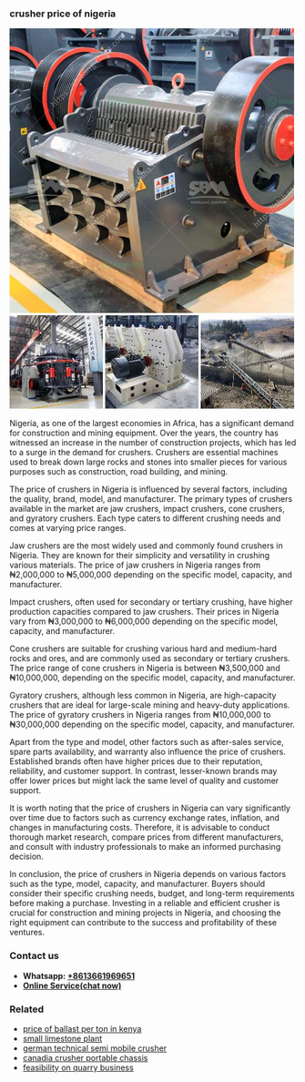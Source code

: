 <h3>crusher price of nigeria</h3><img src='1708332742.jpg' alt=''><p>Nigeria, as one of the largest economies in Africa, has a significant demand for construction and mining equipment. Over the years, the country has witnessed an increase in the number of construction projects, which has led to a surge in the demand for crushers. Crushers are essential machines used to break down large rocks and stones into smaller pieces for various purposes such as construction, road building, and mining.</p><p>The price of crushers in Nigeria is influenced by several factors, including the quality, brand, model, and manufacturer. The primary types of crushers available in the market are jaw crushers, impact crushers, cone crushers, and gyratory crushers. Each type caters to different crushing needs and comes at varying price ranges.</p><p>Jaw crushers are the most widely used and commonly found crushers in Nigeria. They are known for their simplicity and versatility in crushing various materials. The price of jaw crushers in Nigeria ranges from ₦2,000,000 to ₦5,000,000 depending on the specific model, capacity, and manufacturer.</p><p>Impact crushers, often used for secondary or tertiary crushing, have higher production capacities compared to jaw crushers. Their prices in Nigeria vary from ₦3,000,000 to ₦6,000,000 depending on the specific model, capacity, and manufacturer.</p><p>Cone crushers are suitable for crushing various hard and medium-hard rocks and ores, and are commonly used as secondary or tertiary crushers. The price range of cone crushers in Nigeria is between ₦3,500,000 and ₦10,000,000, depending on the specific model, capacity, and manufacturer.</p><p>Gyratory crushers, although less common in Nigeria, are high-capacity crushers that are ideal for large-scale mining and heavy-duty applications. The price of gyratory crushers in Nigeria ranges from ₦10,000,000 to ₦30,000,000 depending on the specific model, capacity, and manufacturer.</p><p>Apart from the type and model, other factors such as after-sales service, spare parts availability, and warranty also influence the price of crushers. Established brands often have higher prices due to their reputation, reliability, and customer support. In contrast, lesser-known brands may offer lower prices but might lack the same level of quality and customer support.</p><p>It is worth noting that the price of crushers in Nigeria can vary significantly over time due to factors such as currency exchange rates, inflation, and changes in manufacturing costs. Therefore, it is advisable to conduct thorough market research, compare prices from different manufacturers, and consult with industry professionals to make an informed purchasing decision.</p><p>In conclusion, the price of crushers in Nigeria depends on various factors such as the type, model, capacity, and manufacturer. Buyers should consider their specific crushing needs, budget, and long-term requirements before making a purchase. Investing in a reliable and efficient crusher is crucial for construction and mining projects in Nigeria, and choosing the right equipment can contribute to the success and profitability of these ventures.</p><h3>Contact us</h3><ul><li><strong>Whatsapp:&nbsp;<a href="https://wa.me/8613661969651">+8613661969651</a></strong></li><li><a href="https://swt.shibang-china.com/?git&amp;zhl&amp;crusher price of nigeria"><strong>Online Service(chat now)</strong></a></li></ul><h3>Related</h3><ul><li><a href='price of ballast per ton in kenya.md'>price of ballast per ton in kenya</a></li><li><a href='small limestone plant.md'>small limestone plant</a></li><li><a href='german technical semi mobile crusher.md'>german technical semi mobile crusher</a></li><li><a href='canadia crusher portable chassis.md'>canadia crusher portable chassis</a></li><li><a href='feasibility on quarry business.md'>feasibility on quarry business</a></li></ul>